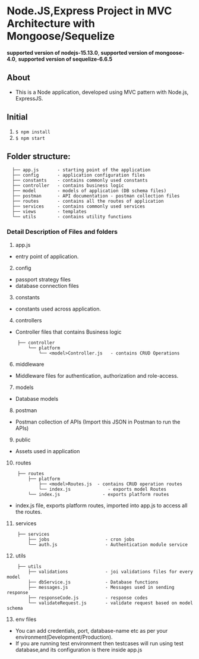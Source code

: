 # Node.JS,Express Project in MVC Architecture with Mongoose/Sequelize

**supported version of nodejs-15.13.0**,
**supported version of mongoose-4.0**,
**supported version of sequelize-6.6.5**

## About 
- This is a Node application, developed using MVC pattern with Node.js, ExpressJS.

## Initial
1. ```$ npm install```
2. ```$ npm start```

## Folder structure:
```
  ├── app.js       - starting point of the application
  ├── config       - application configuration files
  ├── constants    - contains commonly used constants 
  ├── controller   - contains business logic
  ├── model        - models of application (DB schema files)
  ├── postman      - API documentation - postman collection files
  ├── routes       - contains all the routes of application
  ├── services     - contains commonly used services
  ├── views        - templates
  └── utils        - contains utility functions    
```

### Detail Description of Files and folders

1. app.js
- entry point of application.

2. config
- passport strategy files
- database connection files

3. constants
- constants used across application.

4. controllers
- Controller files that contains Business logic
```
	├── controller
		└── platform
			└── <model>Controller.js   - contains CRUD Operations
```

6. middleware
- Middleware files for authentication, authorization and role-access.

7. models
- Database models 

8. postman
- Postman collection of APIs (Import this JSON in Postman to run the APIs)

9. public 
- Assets used in application

10. routes
```
	├── routes
		├── platform
			├── <model>Routes.js  - contains CRUD operation routes
			└── index.js              - exports model Routes
		└── index.js                - exports platform routes

```
- index.js file, exports platform routes, imported into app.js to access all the routes.

11. services
```
	├── services
		├── jobs                     - cron jobs
		└── auth.js                  - Authentication module service

```

12. utils
```
	├── utils
		├── validations              - joi validations files for every model
		├── dbService.js             - Database functions 
		├── messages.js              - Messages used in sending response 
		├── responseCode.js          - response codes 
		└── validateRequest.js       - validate request based on model schema

```

13. env files
- You can add credentials, port, database-name etc as per your environment(Development/Production).
- If you are running test environment then testcases will run using test database,and its configuration is there inside app.js
